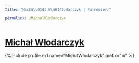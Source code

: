 ```yaml
---
title: "Micha\u0142 W\u0142odarczyk | Patromierz"

permalink: /MichalWlodarczyk
---
```


# [Michał Włodarczyk](https://patronite.pl/MichalWlodarczyk)

{% include profile.md name="MichalWlodarczyk" prefix="m" %}
